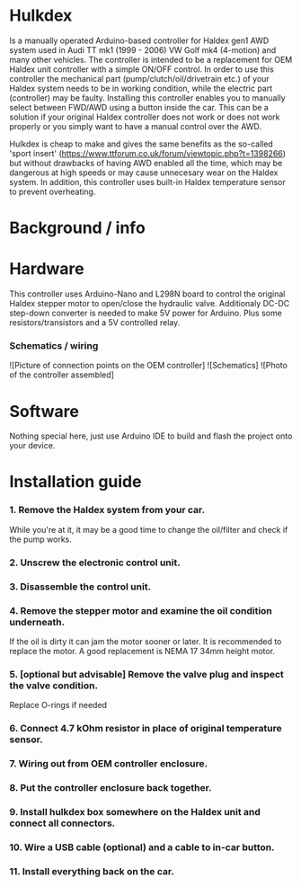 # Hulkdex
Is a manually operated Arduino-based controller for Haldex gen1 AWD system used in Audi TT mk1 (1999 - 2006) VW Golf mk4 (4-motion) and many other vehicles.
The controller is intended to be a replacement for OEM Haldex unit controller with a simple ON/OFF control.
In order to use this controller the mechanical part (pump/clutch/oil/drivetrain etc.) of your Haldex system needs to be in working condition, while the electric part (controller) may be faulty.
Installing this controller enables you to manually select between FWD/AWD using a button inside the car. This can be a solution if your original Haldex controller does not work or does not work properly or you simply want to have a manual control over the AWD.

Hulkdex is cheap to make and gives the same benefits as the so-called 'sport insert' (https://www.ttforum.co.uk/forum/viewtopic.php?t=1398266) but without drawbacks of having AWD enabled all the time, which may be dangerous at high speeds or may cause unnecesary wear on the Haldex system. In addition, this controller uses built-in Haldex temperature sensor to prevent overheating.

# Background / info

# Hardware
This controller uses Arduino-Nano and L298N board to control the original Haldex stepper motor to open/close the hydraulic valve.
Additionaly DC-DC step-down converter is needed to make 5V power for Arduino. Plus some resistors/transistors and a 5V controlled relay.
### Schematics / wiring
![Picture of connection points on the OEM controller]
![Schematics]
![Photo of the controller assembled]

# Software
Nothing special here, just use Arduino IDE to build and flash the project onto your device.

# Installation guide
### 1. Remove the Haldex system from your car.
While you're at it, it may be a good time to change the oil/filter and check if the pump works.
### 2. Unscrew the electronic control unit.
### 3. Disassemble the control unit.
### 4. Remove the stepper motor and examine the oil condition underneath.
If the oil is dirty it can jam the motor sooner or later. It is recommended to replace the motor. A good replacement is NEMA 17 34mm height motor.
### 5. [optional but advisable] Remove the valve plug and inspect the valve condition.
Replace O-rings if needed
### 6. Connect 4.7 kOhm resistor in place of original temperature sensor.
### 7. Wiring out from OEM controller enclosure.
### 8. Put the controller enclosure back together.
### 9. Install hulkdex box somewhere on the Haldex unit and connect all connectors.
### 10. Wire a USB cable (optional) and a cable to in-car button.
### 11. Install everything back on the car.
